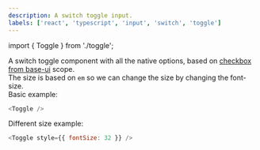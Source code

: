 ```yaml
---
description: A switch toggle input.
labels: ['react', 'typescript', 'input', 'switch', 'toggle']
---
```


import { Toggle } from './toggle';

A switch toggle component with all the native options, based on [checkbox from base-ui](https://bit.dev/teambit/base-ui/input/checkbox/label) scope.  
The size is based on `em` so we can change the size by changing the font-size.  
Basic example:

```js live
<Toggle />
```

Different size example:

```js live
<Toggle style={{ fontSize: 32 }} />
```
